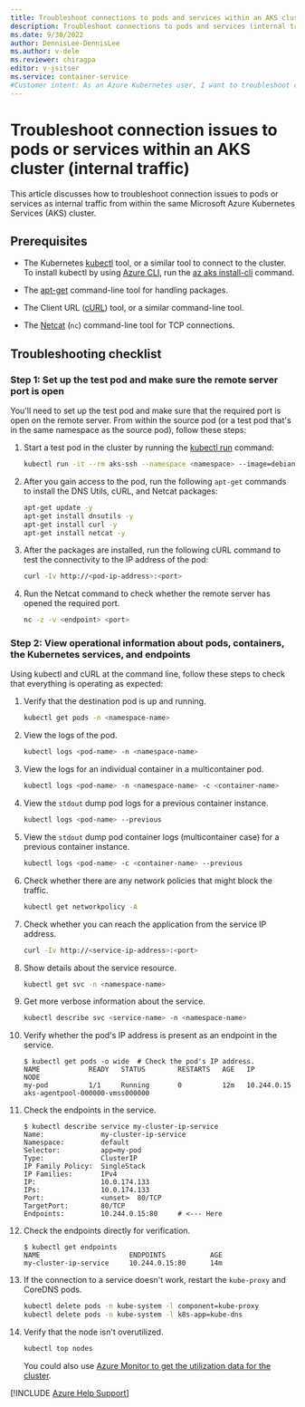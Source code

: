 ```yaml
---
title: Troubleshoot connections to pods and services within an AKS cluster
description: Troubleshoot connections to pods and services (internal traffic) from within an Azure Kubernetes Service (AKS) cluster.
ms.date: 9/30/2022
author: DennisLee-DennisLee
ms.author: v-dele
ms.reviewer: chiragpa
editor: v-jsitser
ms.service: container-service
#Customer intent: As an Azure Kubernetes user, I want to troubleshoot connections to pods and services so that I don't experience outbound connection issues from an Azure Kubernetes Service (AKS) cluster.
---
```

# Troubleshoot connection issues to pods or services within an AKS cluster (internal traffic)

This article discusses how to troubleshoot connection issues to pods or services as internal traffic from within the same Microsoft Azure Kubernetes Services (AKS) cluster.

## Prerequisites

- The Kubernetes [kubectl](https://kubernetes.io/docs/reference/kubectl/overview/) tool, or a similar tool to connect to the cluster. To install kubectl by using [Azure CLI](/cli/azure/install-azure-cli), run the [az aks install-cli](/cli/azure/aks#az-aks-install-cli) command.

- The [apt-get](https://linux.die.net/man/8/apt-get) command-line tool for handling packages.

- The Client URL ([cURL](https://www.tecmint.com/install-curl-in-linux/)) tool, or a similar command-line tool.

- The [Netcat](https://linux.die.net/man/1/nc) (`nc`) command-line tool for TCP connections.

## Troubleshooting checklist

### Step 1: Set up the test pod and make sure the remote server port is open

You'll need to set up the test pod and make sure that the required port is open on the remote server. From within the source pod (or a test pod that's in the same namespace as the source pod), follow these steps:

1. Start a test pod in the cluster by running the [kubectl run]() command:

   ```bash
   kubectl run -it --rm aks-ssh --namespace <namespace> --image=debian:stable
   ```

1. After you gain access to the pod, run the following `apt-get` commands to install the DNS Utils, cURL, and Netcat packages:

   ```bash  
   apt-get update -y
   apt-get install dnsutils -y
   apt-get install curl -y
   apt-get install netcat -y
   ```

1. After the packages are installed, run the following cURL command to test the connectivity to the IP address of the pod:

   ```bash
   curl -Iv http://<pod-ip-address>:<port>
   ```

1. Run the Netcat command to check whether the remote server has opened the required port.

   ```bash
   nc -z -v <endpoint> <port>
   ```

### Step 2: View operational information about pods, containers, the Kubernetes services, and endpoints

Using kubectl and cURL at the command line, follow these steps to check that everything is operating as expected:

1. Verify that the destination pod is up and running.

   ```bash
   kubectl get pods -n <namespace-name>
   ```

1. View the logs of the pod.

   ```bash
   kubectl logs <pod-name> -n <namespace-name>
   ```

1. View the logs for an individual container in a multicontainer pod.

   ```bash
   kubectl logs <pod-name> -n <namespace-name> -c <container-name>
   ```

1. View the `stdout` dump pod logs for a previous container instance.

   ```bash
   kubectl logs <pod-name> --previous                      
   ```

1. View the `stdout` dump pod container logs (multicontainer case) for a previous container instance.

   ```bash
   kubectl logs <pod-name> -c <container-name> --previous  
   ```

1. Check whether there are any network policies that might block the traffic.

   ```bash
   kubectl get networkpolicy -A
   ```

1. Check whether you can reach the application from the service IP address.

   ```bash
   curl -Iv http://<service-ip-address>:<port>
   ```

1. Show details about the service resource.

   ```bash
   kubectl get svc -n <namespace-name>
   ```

1. Get more verbose information about the service.

   ```bash
   kubectl describe svc <service-name> -n <namespace-name>
   ```

1. Verify whether the pod's IP address is present as an endpoint in the service.

   ```console
   $ kubectl get pods -o wide  # Check the pod's IP address.
   NAME            READY   STATUS        RESTARTS   AGE   IP            NODE                                
   my-pod          1/1     Running       0          12m   10.244.0.15   aks-agentpool-000000-vmss000000  
   ```

1. Check the endpoints in the service.

   ```console
   $ kubectl describe service my-cluster-ip-service
   Name:              my-cluster-ip-service
   Namespace:         default
   Selector:          app=my-pod
   Type:              ClusterIP
   IP Family Policy:  SingleStack
   IP Families:       IPv4
   IP:                10.0.174.133
   IPs:               10.0.174.133
   Port:              <unset>  80/TCP
   TargetPort:        80/TCP
   Endpoints:         10.244.0.15:80     # <--- Here
   ```

1. Check the endpoints directly for verification.

   ```console
   $ kubectl get endpoints
   NAME                      ENDPOINTS           AGE
   my-cluster-ip-service     10.244.0.15:80      14m
   ```

1. If the connection to a service doesn't work, restart the `kube-proxy` and CoreDNS pods.

   ```bash
   kubectl delete pods -n kube-system -l component=kube-proxy
   kubectl delete pods -n kube-system -l k8s-app=kube-dns
   ```

1. Verify that the node isn't overutilized.

   ```bash
   kubectl top nodes
   ```

   You could also use [Azure Monitor to get the utilization data for the cluster](/azure/aks/monitor-aks).

[!INCLUDE [Azure Help Support](../../includes/azure-help-support.md)]
